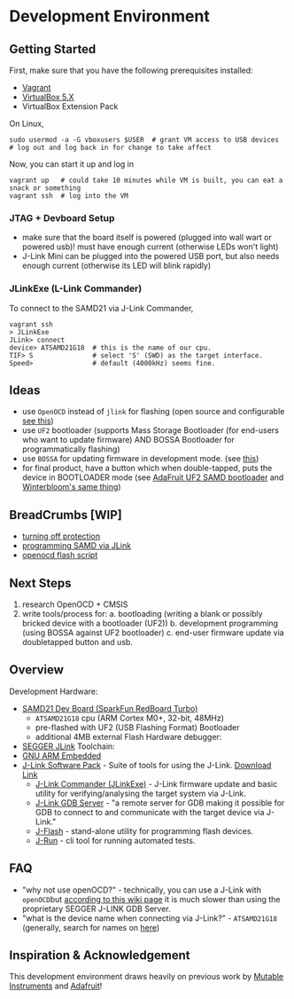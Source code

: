 # Development Environment

## Getting Started
First, make sure that you have the following prerequisites installed:
* [Vagrant](https://www.vagrantup.com/downloads)
* [VirtualBox 5.X](https://www.virtualbox.org/wiki/Downloads)
* VirtualBox Extension Pack

On Linux,
``` shell
sudo usermod -a -G vboxusers $USER  # grant VM access to USB devices
# log out and log back in for change to take affect
```

Now, you can start it up and log in
``` shell
vagrant up   # could take 10 minutes while VM is built, you can eat a snack or something
vagrant ssh  # log into the VM
```

### JTAG + Devboard Setup
* make sure that the board itself is powered (plugged into wall wart or powered usb)! must have enough current (otherwise LEDs won't light)
* J-Link Mini can be plugged into the powered USB port, but also needs enough current (otherwise its LED will blink rapidly)

### JLinkExe (L-Link Commander)
To connect to the SAMD21 via J-Link Commander,
``` shell
vagrant ssh
> JLinkExe
JLink> connect
device> ATSAMD21G18  # this is the name of our cpu.
TIF> S               # select 'S' (SWD) as the target interface.
Speed>               # default (4000kHz) seems fine.
```

## Ideas
* use `OpenOCD` instead of `jlink` for flashing (open source and configurable [see this](https://hackaday.io/project/160187-samd-v2-fusee-payload-injector/log/150781-openocd-flash-script))
* use `UF2` bootloader (supports Mass Storage Bootloader (for end-users who want to update firmware) AND BOSSA Bootloader for programmatically flashing)
* use `BOSSA` for updating firmware in development mode. (see [this](https://learn.adafruit.com/adafruit-feather-m0-express-designed-for-circuit-python-circuitpython/uf2-bootloader-details#using-the-bossa-bootloader-2929760-21))
* for final product, have a button which when double-tapped, puts the device in BOOTLOADER mode (see [AdaFruit UF2 SAMD bootloader](https://github.com/adafruit/uf2-samdx1/blob/530fedf5dab77a54e272f0ea1ad3ac0453241f8f/inc/uf2.h#L244) and [Winterbloom's same thing](https://github.com/wntrblm/libwinter/blob/main/src/samd/wntr_bootloader.c#L23))

## BreadCrumbs [WIP]
* [turning off protection](https://roamingthings.de/posts/use-j-link-to-change-the-boot-loader-protection-of-a-sam-d21/)
* [programming SAMD via JLink](https://hackaday.io/page/5997-programming-a-samd-bootloader-using-jlink-linux)
* [openocd flash script](https://hackaday.io/project/160187-samd-v2-fusee-payload-injector/log/150781-openocd-flash-script)

## Next Steps
1. research OpenOCD + CMSIS
2. write tools/process for:
   a. bootloading (writing a blank or possibly bricked device with a bootloader (UF2))
   b. development programming (using BOSSA against UF2 bootloader)
   c. end-user firmware update via doubletapped button and usb.

## Overview
Development Hardware:
  * [SAMD21 Dev Board (SparkFun RedBoard Turbo)](https://www.sparkfun.com/products/14812)
    * `ATSAMD21G18` cpu (ARM Cortex M0+, 32-bit, 48MHz)
    * pre-flashed with UF2 (USB Flashing Format) Bootloader
    * additional 4MB external Flash
Hardware debugger:
  * [SEGGER JLink](https://www.segger.com/products/debug-probes/j-link/models/j-link-base/)
Toolchain:
  * [GNU ARM Embedded]()
  * [J-Link Software Pack](https://wiki.segger.com/UM08001_J-Link_/_J-Trace_User_Guide#J-Link_Software_and_Documentation_Pack) - Suite of tools for using the J-Link. [Download Link](https://www.segger.com/downloads/jlink#J-LinkSoftwareAndDocumentationPack)
    * [J-Link Commander (JLinkExe)](https://wiki.segger.com/J-Link_Commander) - J-Link firmware update and basic utility for verifying/analysing the target system via J-Link.
    * [J-Link GDB Server](https://wiki.segger.com/J-Link_GDB_Server) - "a remote server for GDB making it possible for GDB to connect to and communicate with the target device via J-Link."
    * [J-Flash](https://wiki.segger.com/UM08003_JFlash) - stand-alone utility for programming flash devices.
    * [J-Run](https://wiki.segger.com/J-Run) - cli tool for running automated tests.

## FAQ
* "why not use openOCD?" - technically, you can use a J-Link with `openOCD`but [according to this wiki page](https://wiki.segger.com/OpenOCD) it is much slower than using the proprietary SEGGER J-LINK GDB Server.
* "what is the device name when connecting via J-Link?" - `ATSAMD21G18` (generally, search for names on [here](https://www.segger.com/downloads/supported-devices.php?m=Microchip))

## Inspiration & Acknowledgement
This development environment draws heavily on previous work by
[Mutable Instruments](https://github.com/pichenettes/mutable-dev-environment)
and [Adafruit](https://github.com/adafruit/ARM-toolchain-vagrant)!
